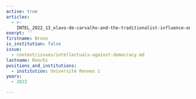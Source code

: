 ```yaml
---
active: true
articles:
  - >-
    INTEL_2022_13_olavo-de-carvalho-and-the-traditionalist-influence-on-the-structuring-of-bolsonarism
exerpt: ''
firstname: Bruno
is_institution: false
issue:
  - content/issues/intellectuals-against-democracy.md
lastname: Ronchi
positions_and_institutions:
  - institution: Université Rennes 1
years:
  - 2022

---
```

